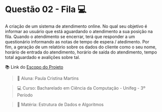 # Questão 02 - Fila :computer:

A criação de um sistema de atendimento online. No qual seu objetivo é informar ao usuário que está aguardando o atendimento a sua posição na fila. 
Quando o atendimento se encerrar, terá que responder a um questionário informando as notas de tempo de espera / atedimento. 
Por fim, a geração de um relatório sobre os dados do cliente como o seu nome, horário de entrada do atendimento, horário de saída do atendimento, tempo total aguardado e avalições sobre tal.

:books: Link do [Escopo do Projeto]() 

> :bust_in_silhouette: Aluna: Paula Cristina Martins

> :computer: Curso: Bacharelado em Ciência da Computação - Unifeg - 3º Período

> :green_book: Matéria: Estrutura de Dados e Algoritmos
